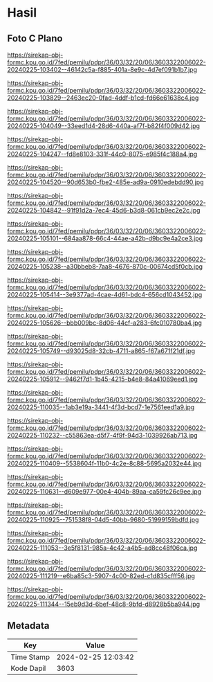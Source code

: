 # Hasil

## Foto C Plano

https://sirekap-obj-formc.kpu.go.id/7fed/pemilu/pdpr/36/03/32/20/06/3603322006022-20240225-103402--46142c5a-f885-401a-8e9c-4d7ef091b1b7.jpg

https://sirekap-obj-formc.kpu.go.id/7fed/pemilu/pdpr/36/03/32/20/06/3603322006022-20240225-103829--2463ec20-0fad-4ddf-b1cd-fd66e61638c4.jpg

https://sirekap-obj-formc.kpu.go.id/7fed/pemilu/pdpr/36/03/32/20/06/3603322006022-20240225-104049--33eed1d4-28d6-440a-af7f-b82f4f009d42.jpg

https://sirekap-obj-formc.kpu.go.id/7fed/pemilu/pdpr/36/03/32/20/06/3603322006022-20240225-104247--fd8e8103-331f-44c0-8075-e985f4c188a4.jpg

https://sirekap-obj-formc.kpu.go.id/7fed/pemilu/pdpr/36/03/32/20/06/3603322006022-20240225-104520--90d653b0-fbe2-485e-ad9a-0910edebdd90.jpg

https://sirekap-obj-formc.kpu.go.id/7fed/pemilu/pdpr/36/03/32/20/06/3603322006022-20240225-104842--91f91d2a-7ec4-45d6-b3d8-061cb9ec2e2c.jpg

https://sirekap-obj-formc.kpu.go.id/7fed/pemilu/pdpr/36/03/32/20/06/3603322006022-20240225-105101--684aa878-66c4-44ae-a42b-d9bc9e4a2ce3.jpg

https://sirekap-obj-formc.kpu.go.id/7fed/pemilu/pdpr/36/03/32/20/06/3603322006022-20240225-105238--a30bbeb8-7aa8-4676-870c-00674cd5f0cb.jpg

https://sirekap-obj-formc.kpu.go.id/7fed/pemilu/pdpr/36/03/32/20/06/3603322006022-20240225-105414--3e9377ad-4cae-4d61-bdc4-656cd1043452.jpg

https://sirekap-obj-formc.kpu.go.id/7fed/pemilu/pdpr/36/03/32/20/06/3603322006022-20240225-105626--bbb009bc-8d06-44cf-a283-6fc010780ba4.jpg

https://sirekap-obj-formc.kpu.go.id/7fed/pemilu/pdpr/36/03/32/20/06/3603322006022-20240225-105749--d93025d8-32cb-4711-a865-f67a671f21df.jpg

https://sirekap-obj-formc.kpu.go.id/7fed/pemilu/pdpr/36/03/32/20/06/3603322006022-20240225-105912--9462f7d1-1b45-4215-b4e8-84a41069eed1.jpg

https://sirekap-obj-formc.kpu.go.id/7fed/pemilu/pdpr/36/03/32/20/06/3603322006022-20240225-110035--1ab3e19a-3441-4f3d-bcd7-1e7561eed1a9.jpg

https://sirekap-obj-formc.kpu.go.id/7fed/pemilu/pdpr/36/03/32/20/06/3603322006022-20240225-110232--c55863ea-d5f7-4f9f-94d3-1039926ab713.jpg

https://sirekap-obj-formc.kpu.go.id/7fed/pemilu/pdpr/36/03/32/20/06/3603322006022-20240225-110409--5538604f-11b0-4c2e-8c88-5695a2032e44.jpg

https://sirekap-obj-formc.kpu.go.id/7fed/pemilu/pdpr/36/03/32/20/06/3603322006022-20240225-110631--d609e977-00e4-404b-89aa-ca59fc26c9ee.jpg

https://sirekap-obj-formc.kpu.go.id/7fed/pemilu/pdpr/36/03/32/20/06/3603322006022-20240225-110925--751538f8-04d5-40bb-9680-51999159bdfd.jpg

https://sirekap-obj-formc.kpu.go.id/7fed/pemilu/pdpr/36/03/32/20/06/3603322006022-20240225-111053--3e5f8131-985a-4c42-a4b5-ad8cc48f06ca.jpg

https://sirekap-obj-formc.kpu.go.id/7fed/pemilu/pdpr/36/03/32/20/06/3603322006022-20240225-111219--e6ba85c3-5907-4c00-82ed-c1d835cfff56.jpg

https://sirekap-obj-formc.kpu.go.id/7fed/pemilu/pdpr/36/03/32/20/06/3603322006022-20240225-111344--15eb9d3d-6bef-48c8-9bfd-d8928b5ba944.jpg


## Metadata

| Key        | Value               |
| ---------- | ------------------- |
| Time Stamp | 2024-02-25 12:03:42 |
| Kode Dapil | 3603                |



